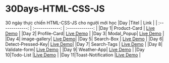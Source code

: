 # 30Days-HTML-CSS-JS

30 ngày thực chiến HTML-CSS-JS cho người mới học
|Day |Titel | Link |
| :-------------: | :-------------: | :-------------: |
|Day 1| Product-Card | [Live Demo](https://nguyenngoclam18t.github.io/30Days-HTML-CSS-JS/Product-Card) |
|Day 2| Profile-Card|  [Live Demo](https://nguyenngoclam18t.github.io/30Days-HTML-CSS-JS/Profile-Card) |
|Day 3| Modal_Popup| [Live Demo](https://nguyenngoclam18t.github.io/30Days-HTML-CSS-JS/Modal_Popup) |
|Day 4| image-gallery|  [Live Demo](https://nguyenngoclam18t.github.io/30Days-HTML-CSS-JS/image-gallery)| 
|Day 5| Search-Box | [Live Demo](https://nguyenngoclam18t.github.io/30Days-HTML-CSS-JS/Search-Box ) |
|Day 6| Detect-Pressed-Key| [Live Demo](https://nguyenngoclam18t.github.io/30Days-HTML-CSS-JS/Detect-Pressed-Key)| 
|Day 7| Search-Tags | [Live Demo](https://nguyenngoclam18t.github.io/30Days-HTML-CSS-JS/Search-Tags) |
|Day 8| Validate-form| [Live Demo](https://nguyenngoclam18t.github.io/30Days-HTML-CSS-JS/Validate-form) |
|Day 9| Weather-App| [Live Demo](https://nguyenngoclam18t.github.io/30Days-HTML-CSS-JS/Weather-App ) |
|Day 10|Todo-List |[Live Demo](https://nguyenngoclam18t.github.io/30Days-HTML-CSS-JS/Todo-List ) |
|Day 11|Toast-Notification |[Live Demo](https://nguyenngoclam18t.github.io/30Days-HTML-CSS-JS/Toast-Notification ) |
